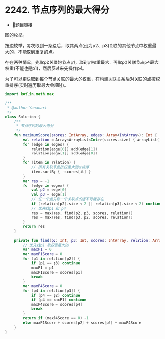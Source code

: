 # 2242. 节点序列的最大得分

- [🔗题目链接](https://leetcode-cn.com/problems/maximum-score-of-a-node-sequence/)

图的枚举。

按边枚举，每次取到一条边后，取其两点(设为p2、p3)关联的其他节点中权重最大的，不能取到重复的点。

存在两种情况，先取p2关联的节点p1，取到p1权重最大，再取p3关联节点p4最大权重(不能也是p1)，然后反过来先操作p4。

为了可以更快取到每个节点关联的最大的权重，在构建关联关系后对关联的点按权重排序(实时遍历取最大会超时)。

```kotlin
import kotlin.math.max

/**
 * @author Yananart
 */
class Solution {
    /**
     * 节点序列的最大得分
     */
    fun maximumScore(scores: IntArray, edges: Array<IntArray>): Int {
        val relation = Array<ArrayList<Int>>(scores.size) { ArrayList() }
        for (edge in edges) {
            relation[edge[0]].add(edge[1])
            relation[edge[1]].add(edge[0])
        }
        for (item in relation) {
            // 所有关联节点按权重大到小排序
            item.sortBy { -scores[it] }
        }
        var res = -1
        for (edge in edges) {
            val p2 = edge[0]
            val p3 = edge[1]
            // 任一个点只有一个关联点的话不可能存在
            if (relation[p2].size < 2 || relation[p3].size < 2) continue
            // 优先找p1 和 p4
            res = max(res, find(p2, p3, scores, relation))
            res = max(res, find(p3, p2, scores, relation))
        }
        return res
    }
    
    private fun find(p2: Int, p3: Int, scores: IntArray, relation: Array<ArrayList<Int>>): Int {
        // 优先找p1 取权重最大的
        var maxP1 = 0
        var maxP1Score = 0
        for (p1 in relation[p2]) {
            if (p1 == p3) continue
            maxP1 = p1
            maxP1Score = scores[p1]
            break
        }
        var maxP4Score = 0
        for (p4 in relation[p3]) {
            if (p4 == p2) continue
            if (p4 == maxP1) continue
            maxP4Score = scores[p4]
            break
        }
        return if (maxP4Score == 0) -1
        else maxP1Score + scores[p2] + scores[p3] + maxP4Score
    }
}
```
